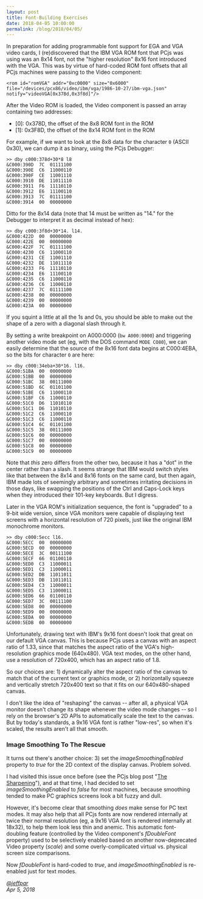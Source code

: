 ```yaml
---
layout: post
title: Font-Building Exercises
date: 2018-04-05 10:00:00
permalink: /blog/2018/04/05/
---
```


In preparation for adding programmable font support for EGA and VGA video cards, I (re)discovered that the IBM VGA ROM
font that PCjs was using was an 8x14 font, not the "higher resolution" 8x16 font introduced with the VGA.  This was by
virtue of hard-coded ROM font offsets that all PCjs machines were passing to the Video component:

    <rom id="romVGA" addr="0xc0000" size="0x6000" file="/devices/pcx86/video/ibm/vga/1986-10-27/ibm-vga.json" notify="videoVGA[0x378d,0x3f8d]"/>

After the Video ROM is loaded, the Video component is passed an array containing two addresses:

- [0]: 0x378D, the offset of the 8x8 ROM font in the ROM
- [1]: 0x3F8D, the offset of the 8x14 ROM font in the ROM

For example, if we want to look at the 8x8 data for the character `0` (ASCII 0x30), we can dump it as binary,
using the PCjs Debugger:

    >> dby c000:378d+30*8 l8
    &C000:390D  7C  01111100
    &C000:390E  C6  11000110
    &C000:390F  CE  11001110
    &C000:3910  DE  11011110
    &C000:3911  F6  11110110
    &C000:3912  E6  11100110
    &C000:3913  7C  01111100
    &C000:3914  00  00000000

Ditto for the 8x14 data (note that 14 must be written as "14." for the Debugger to interpret it as decimal instead of hex):

    >> dby c000:3f8d+30*14. l14.
    &C000:422D  00  00000000
    &C000:422E  00  00000000
    &C000:422F  7C  01111100
    &C000:4230  C6  11000110
    &C000:4231  CE  11001110
    &C000:4232  DE  11011110
    &C000:4233  F6  11110110
    &C000:4234  E6  11100110
    &C000:4235  C6  11000110
    &C000:4236  C6  11000110
    &C000:4237  7C  01111100
    &C000:4238  00  00000000
    &C000:4239  00  00000000
    &C000:423A  00  00000000

If you squint a little at all the 1s and 0s, you should be able to make out the shape of a zero with a diagonal slash
through it.

By setting a write breakpoint on A000:0000 (`bw A000:0000`) and triggering another video mode set (eg, with the DOS command
`MODE CO80`), we can easily determine that the source of the 8x16 font data begins at C000:4EBA, so the bits for character
`0` are here:

    >> dby c000:34eba+30*16. l16.
    &C000:51BA  00  00000000
    &C000:51BB  00  00000000
    &C000:51BC  38  00111000
    &C000:51BD  6C  01101100
    &C000:51BE  C6  11000110
    &C000:51BF  C6  11000110
    &C000:51C0  D6  11010110
    &C000:51C1  D6  11010110
    &C000:51C2  C6  11000110
    &C000:51C3  C6  11000110
    &C000:51C4  6C  01101100
    &C000:51C5  38  00111000
    &C000:51C6  00  00000000
    &C000:51C7  00  00000000
    &C000:51C8  00  00000000
    &C000:51C9  00  00000000

Note that *this* zero differs from the other two, because it has a "dot" in the center rather than a slash.  It seems
strange that IBM would switch styles like that between the 8x14 and 8x16 fonts on the same card, but then again, IBM made
lots of seemingly arbitrary and sometimes irritating decisions in those days, like swapping the positions of the Ctrl
and Caps-Lock keys when they introduced their 101-key keyboards.  But I digress.

Later in the VGA ROM's initialization sequence, the font is "upgraded" to a 9-bit wide version, since VGA monitors
were capable of displaying text screens with a horizontal resolution of 720 pixels, just like the original IBM monochrome
monitors.

    >> dby c000:5ecc l16.
    &C000:5ECC  00  00000000
    &C000:5ECD  00  00000000
    &C000:5ECE  3C  00111100
    &C000:5ECF  66  01100110
    &C000:5ED0  C3  11000011
    &C000:5ED1  C3  11000011
    &C000:5ED2  DB  11011011
    &C000:5ED3  DB  11011011
    &C000:5ED4  C3  11000011
    &C000:5ED5  C3  11000011
    &C000:5ED6  66  01100110
    &C000:5ED7  3C  00111100
    &C000:5ED8  00  00000000
    &C000:5ED9  00  00000000
    &C000:5EDA  00  00000000
    &C000:5EDB  00  00000000

Unfortunately, drawing text with IBM's 9x16 font doesn't look that great on our default VGA canvas.  This is because
PCjs uses a canvas with an aspect ratio of 1.33, since that matches the aspect ratio of the VGA's high-resolution
graphics mode (640x480).  VGA text modes, on the other hand, use a resolution of 720x400, which has an aspect ratio
of 1.8.

So our choices are: 1) dynamically alter the aspect ratio of the canvas to match that of the current text or graphics
mode, or 2) horizontally squeeze and vertically stretch 720x400 text so that it fits on our 640x480-shaped canvas.

I don't like the idea of "reshaping" the canvas -- after all, a physical VGA monitor doesn't change its shape whenever
the video mode changes -- so I rely on the browser's 2D APIs to automatically scale the text to the canvas.
But by today's standards, a 9x16 VGA font is rather "low-res", so when it's scaled, the results aren't all that smooth.

### Image Smoothing To The Rescue

It turns out there's another choice: 3) set the *imageSmoothingEnabled* property to *true* for the 2D context of the
display canvas.  Problem solved.

I had visited this issue once before (see the PCjs blog post "[The Sharpening](/blog/2016/05/04/)"), and at that time,
I had decided to set *imageSmoothingEnabled* to *false* for most machines, because smoothing tended to make PC graphics
screens look a bit fuzzy and dull.

However, it's become clear that smoothing *does* make sense for PC text modes.  It may also help that all PCjs fonts
are now rendered internally at twice their normal resolution (eg, a 9x16 VGA font is rendered internally at 18x32),
to help them look less thin and anemic.  This automatic font-doubling feature (controlled by the Video component's
*fDoubleFont* property) used to be selectively enabled based on another now-deprecated Video property (*scale*) and some
overly-complicated virtual vs. physical screen size comparisons.

Now *fDoubleFont* is hard-coded to *true*, and *imageSmoothingEnabled* is re-enabled just for text modes. 

*[@jeffpar](http://twitter.com/jeffpar)*  
*Apr 5, 2018*
